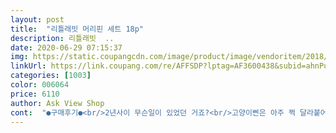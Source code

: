 ```yaml
---
layout: post 
title:  "리틀래빗 머리핀 세트 18p" 
description: 리틀래빗  ..
date: 2020-06-29 07:15:37 
img: https://static.coupangcdn.com/image/product/image/vendoritem/2018/10/22/3815816193/6744ff4b-968f-4ece-a834-95a6f7b57b47.jpg 
linkUrl: https://link.coupang.com/re/AFFSDP?lptag=AF3600438&subid=ahnPublicAsk&pageKey=110106864&itemId=332285734&vendorItemId=3815816193&traceid=V0-113-eddf9e09a5a8394a 
categories: [1003] 
color: 006064 
price: 6110 
author: Ask View Shop 
cont:  "●구매후기●<br/>2년사이 무슨일이 있었던 거죠?<br/>고양이삔은 아주 쩍 달라붙어있어서<br/>귀때기에 붙은 허연건 현재는 떼어냈는데<br/>그것말고는 저렴한 가격에 양도 많고 좋습니다^^<br/>리본생쥐는 뭐.<br/>.<br/><br/>몸통쪽 누런본드는 어째야 할까요<br/>본드실이 늘어져서 안떨어지는 삔이 세개나;;<br/>상품상태 확인좀 하시고 보내셨음 좋겠네요<br/>손톱으로 사이를 긁어 겨우 뗐습니다.<br/><br/>아무리 애기들 핀이라지만... <br/>ㅎ 불량이너무많아요 실리콘으로붙어서 아예안벌어지는것도있고요머리끈이랑괜찮은것도있어요 가격이랑 로켓배송 생각하면 그가격값하는구나 싶었어요<br/>여기서 다신 안살거같음.<br/><br/>예전에 구매했던 핑크세트는 무척 만족스러웠었는데<br/>피치랑 핑크 두세트 구매했는데... <br/><br/>피치세트는 영... <br/><br/>핑크에 집게핀이 반쪽짜리가 왔네요... <br/><br/>" 
---
```

